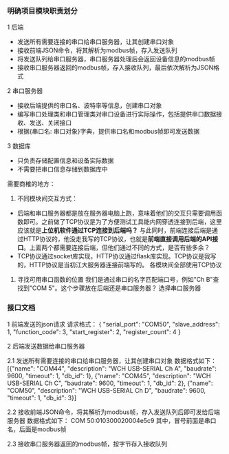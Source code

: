 ### 明确项目模块职责划分

1 后端
- 发送所有需要连接的串口给串口服务器，让其创建串口对象
- 接收前端JSON命令，将其解析为modbus帧，存入发送队列
- 将发送队列给串口服务器，串口服务器处理后会返回设备信息的modbus帧
- 接收串口服务器返回的modbus帧，存入接收队列，最后依次解析为JSON格式


2 串口服务器
- 接收后端提供的串口名、波特率等信息，创建串口对象
- 编写串口处理类和串口管理类对串口设备进行实际操作，包括提供串口数据接收、发送、关闭接口
- 根据{串口名: 串口对象}字典，提供串口名和modbus帧即可发送数据

3 数据库
- 只负责存储配置信息和设备实际数据
- 不需要把串口信息存储到数据库中

需要商榷的地方：
1. 不同模块间交互方式：
- 后端和串口服务器都是放在服务器电脑上跑，意味着他们的交互只需要调用函数即可。之前做了TCP协议是为了方便测试工具能内网穿透连接到后端，这里应该就是**上位机软件通过TCP连接到后端吗？** 与此同时，前端连接后端是通过HTTP协议的，他没走我写的TCP协议，也就是**前端直接调用后端的API接口**。上面两个都需要连接后端，但他们通过不同的方式，是否有些多余？
- TCP协议通过socket库实现，HTTP协议通过flask库实现。TCP协议是我写的，HTTP协议是当初江大服务器连接前端写的。
各模块间全部使用TCP协议

1. 寻找可用串口函数的位置
我们是通过串口的名字匹配端口号，例如"Ch B"查找到"COM 5"。这个步骤放在后端还是串口服务器？
选择串口服务器

### 接口文档

1 前端发送的json请求
请求格式：
{
    "serial_port": "COM50",
    "slave_address": 1,
    "function_code": 3,
    "start_register": 2,
    "register_count": 4
}

2 后端发送数据给串口服务器

2.1 发送所有需要连接的串口给串口服务器，让其创建串口对象
数据格式如下：
[{"name": "COM44", "description": "WCH USB-SERIAL Ch A", "baudrate": 9600, "timeout": 1, "db_id": 1}, {"name": "COM45", "description": "WCH USB-SERIAL Ch C", "baudrate": 9600, "timeout": 1, "db_id": 2}, {"name": "COM50", "description": "WCH USB-SERIAL Ch D", "baudrate": 9600, "timeout": 1, "db_id": 3}]

2.2 接收前端JSON命令，将其解析为modbus帧，存入发送队列后即可发给后端服务器
数据格式如下：
COM 50:010300020004e5c9
其中，冒号前面是串口名，后面是modbus帧

2.3 接收串口服务器返回的modbus帧，按字节存入接收队列